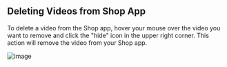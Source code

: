 ## Deleting Videos from Shop App

To delete a video from the Shop app, hover your mouse over the video you want to remove and click the "hide" icon in the upper right corner. This action will remove the video from your Shop app.

![image](https://github.com/user-attachments/assets/fafb8ca8-7851-4416-a2c8-c89f8d671b04)

